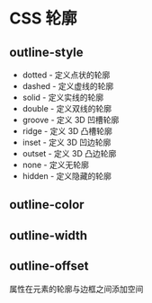 # CSS 轮廓

## outline-style

- dotted - 定义点状的轮廓
- dashed - 定义虚线的轮廓
- solid - 定义实线的轮廓
- double - 定义双线的轮廓
- groove - 定义 3D 凹槽轮廓
- ridge - 定义 3D 凸槽轮廓
- inset - 定义 3D 凹边轮廓
- outset - 定义 3D 凸边轮廓
- none - 定义无轮廓
- hidden - 定义隐藏的轮廓

## outline-color

## outline-width

## outline-offset

属性在元素的轮廓与边框之间添加空间
